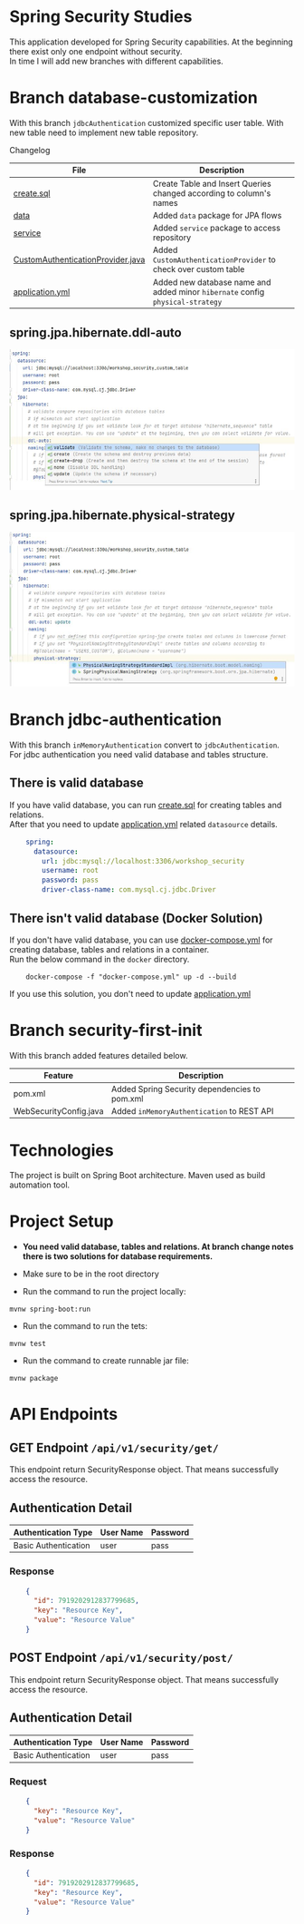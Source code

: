 # Spring Security Studies

This application developed for Spring Security capabilities. 
At the beginning there exist only one endpoint without security. 
<br/>
In time I will add new branches with different capabilities.


# Branch database-customization

With this branch `jdbcAuthentication` customized specific user table. 
With new table need to implement new table repository.

Changelog

|File |Description|
|-----|--------|
|[create.sql](docker/create.sql)  | Create Table and Insert Queries changed according to column's names       |
|[data](src/main/java/com/workshop/springsecurity/data)   | Added `data` package for JPA flows      |
|[service](src/main/java/com/workshop/springsecurity/service)   | Added `service` package to access repository      |
|[CustomAuthenticationProvider.java](src/main/java/com/workshop/springsecurity/security/CustomAuthenticationProvider.java)   | Added `CustomAuthenticationProvider` to check over custom table      |
|[application.yml](src/main/resources/application.yml)   | Added new database name and added minor `hibernate` config `physical-strategy`      |


## spring.jpa.hibernate.ddl-auto

![JPA DDL-UPDATE](assests/hibernate_ddl_update.jpg)

## spring.jpa.hibernate.physical-strategy

![JPA DDL-UPDATE](assests/hibernate_physical_strategy.jpg)

# Branch jdbc-authentication

With this branch `inMemoryAuthentication` convert to `jdbcAuthentication`. 
<br/>
For jdbc authentication you need valid database and tables structure.

## There is valid database

If you have valid database, you can run [create.sql](docker/create.sql) for creating tables and relations.
<br/>
After that you need to update [application.yml](src/main/resources/application.yml) related `datasource` details.
````yaml
    spring:
      datasource:
        url: jdbc:mysql://localhost:3306/workshop_security
        username: root
        password: pass
        driver-class-name: com.mysql.cj.jdbc.Driver
````

## There isn't valid database (Docker Solution)

If you don't have valid database, you can use  [docker-compose.yml](docker/docker-compose.yml) 
for creating database, tables and relations in a container.
<br/>
Run the below command in the `docker` directory.

````shell
    docker-compose -f "docker-compose.yml" up -d --build
````

If you use this solution, you don't need to update [application.yml](src/main/resources/application.yml)

# Branch security-first-init

With this branch added features detailed below. 

|Feature |Description|
|-----|--------|
|pom.xml | Added Spring Security dependencies to pom.xml       |
|WebSecurityConfig.java  | Added `inMemoryAuthentication` to REST API      |

# Technologies

The project is built on Spring Boot architecture. Maven used as build automation tool.

# Project Setup

- **You need valid database, tables and relations. 
At branch change notes there is two solutions for database requirements.**

- Make sure to be in the root directory
- Run the command to run the project locally:
```
mvnw spring-boot:run
```

- Run the command to run the tets:
```
mvnw test
```

- Run the command to create runnable jar file:
```
mvnw package
```

# API Endpoints


## GET Endpoint `/api/v1/security/get/`

This endpoint return SecurityResponse object. That means successfully access the resource.

## Authentication Detail 

|Authentication Type |User Name | Password |
|-----|--------|--------|
|Basic Authentication | user | pass|

### Response

```json
    {
      "id": 7919202912837799685,
      "key": "Resource Key",
      "value": "Resource Value"
    }
```

## POST Endpoint `/api/v1/security/post/`

This endpoint return SecurityResponse object. That means successfully access the resource.

## Authentication Detail

|Authentication Type |User Name | Password |
|-----|--------|--------|
|Basic Authentication | user | pass|

### Request 

```json
    {
      "key": "Resource Key",
      "value": "Resource Value"
    }
```

### Response

```json
    {
      "id": 7919202912837799685,
      "key": "Resource Key",
      "value": "Resource Value"
    }
```
